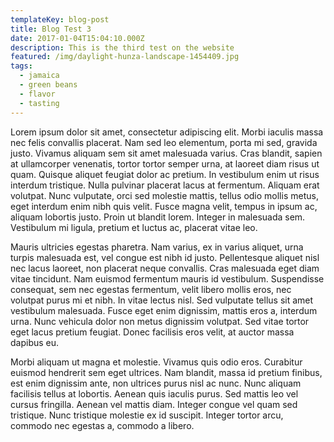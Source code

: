 ```yaml
---
templateKey: blog-post
title: Blog Test 3
date: 2017-01-04T15:04:10.000Z
description: This is the third test on the website
featured: /img/daylight-hunza-landscape-1454409.jpg
tags:
  - jamaica
  - green beans
  - flavor
  - tasting
---
```

Lorem ipsum dolor sit amet, consectetur adipiscing elit. Morbi iaculis massa nec felis convallis placerat. Nam sed leo elementum, porta mi sed, gravida justo. Vivamus aliquam sem sit amet malesuada varius. Cras blandit, sapien at ullamcorper venenatis, tortor tortor semper urna, at laoreet diam risus ut quam. Quisque aliquet feugiat dolor ac pretium. In vestibulum enim ut risus interdum tristique. Nulla pulvinar placerat lacus at fermentum. Aliquam erat volutpat. Nunc vulputate, orci sed molestie mattis, tellus odio mollis metus, eget interdum enim nibh quis velit. Fusce magna velit, tempus in ipsum ac, aliquam lobortis justo. Proin ut blandit lorem. Integer in malesuada sem. Vestibulum mi ligula, pretium et luctus ac, placerat vitae leo.



Mauris ultricies egestas pharetra. Nam varius, ex in varius aliquet, urna turpis malesuada est, vel congue est nibh id justo. Pellentesque aliquet nisl nec lacus laoreet, non placerat neque convallis. Cras malesuada eget diam vitae tincidunt. Nam euismod fermentum mauris id vestibulum. Suspendisse consequat, sem nec egestas fermentum, velit libero mollis eros, nec volutpat purus mi et nibh. In vitae lectus nisl. Sed vulputate tellus sit amet vestibulum malesuada. Fusce eget enim dignissim, mattis eros a, interdum urna. Nunc vehicula dolor non metus dignissim volutpat. Sed vitae tortor eget lacus pretium feugiat. Donec facilisis eros velit, at auctor massa dapibus eu.



Morbi aliquam ut magna et molestie. Vivamus quis odio eros. Curabitur euismod hendrerit sem eget ultrices. Nam blandit, massa id pretium finibus, est enim dignissim ante, non ultrices purus nisl ac nunc. Nunc aliquam facilisis tellus at lobortis. Aenean quis iaculis purus. Sed mattis leo vel cursus fringilla. Aenean vel mattis diam. Integer congue vel quam sed tristique. Nunc tristique molestie ex id suscipit. Integer tortor arcu, commodo nec egestas a, commodo a libero.
